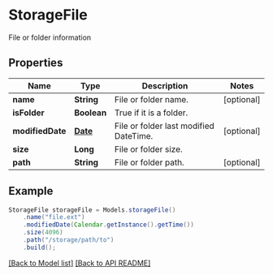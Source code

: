 
# StorageFile

File or folder information

## Properties
Name | Type | Description | Notes
------------ | ------------- | ------------- | -------------
**name** | **String** | File or folder name. |  [optional]
**isFolder** | **Boolean** | True if it is a folder. | 
**modifiedDate** | [**Date**](Date.md) | File or folder last modified DateTime. |  [optional]
**size** | **Long** | File or folder size. | 
**path** | **String** | File or folder path. |  [optional]



## Example
```java
StorageFile storageFile = Models.storageFile()
    .name("file.ext")
    .modifiedDate(Calendar.getInstance().getTime())
    .size(4096)
    .path("/storage/path/to")
    .build();
```


[[Back to Model list]](Models.md) [[Back to API README]](README.md)

